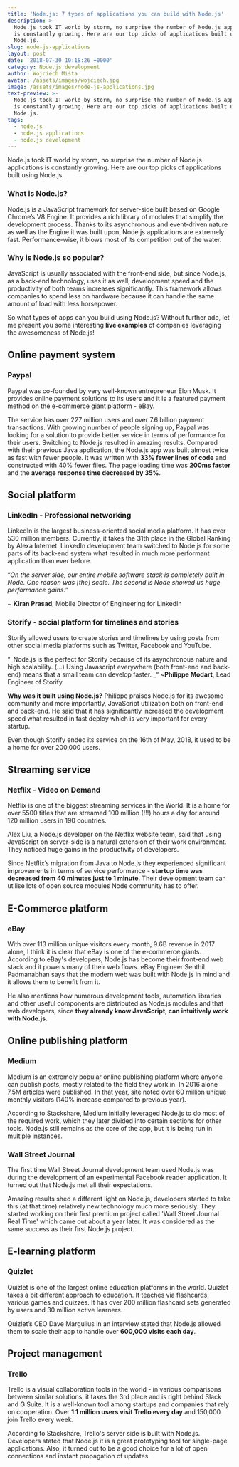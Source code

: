 ```yaml
---
title: 'Node.js: 7 types of applications you can build with Node.js'
description: >-
  Node.js took IT world by storm, no surprise the number of Node.js applications
  is constantly growing. Here are our top picks of applications built using
  Node.js. 
slug: node-js-applications
layout: post
date: '2018-07-30 10:18:26 +0000'
category: Node.js development
author: Wojciech Miśta
avatar: /assets/images/wojciech.jpg
image: /assets/images/node-js-applications.jpg
text-preview: >-
  Node.js took IT world by storm, no surprise the number of Node.js applications
  is constantly growing. Here are our top picks of applications built using
  Node.js. 
tags:
  - node.js
  - node.js applications
  - node.js development
---
```

Node.js took IT world by storm, no surprise the number of Node.js applications is constantly growing. Here are our top picks of applications built using Node.js.

### What is Node.js?

Node.js is a JavaScript framework for server-side built based on Google Chrome’s V8 Engine. It provides a rich library of modules that simplify the development process. Thanks to its asynchronous and event-driven nature as well as the Engine it was built upon, Node.js applications are extremely fast. Performance-wise, it blows most of its competition out of the water.

### Why is Node.js so popular?

JavaScript is usually associated with the front-end side, but since Node.js, as a back-end technology, uses it as well, development speed and the productivity of both teams increases significantly. This framework allows companies to spend less on hardware because it can handle the same amount of load with less horsepower.

So what types of apps can you build using Node.js? Without further ado, let me present you some interesting **live examples** of companies leveraging the awesomeness of Node.js!

## Online payment system

### Paypal

Paypal was co-founded by very well-known entrepreneur Elon Musk. It provides online payment solutions to its users and it is a featured payment method on the e-commerce giant platform - eBay.

The service has over 227 million users and over 7.6 billion payment transactions. With growing number of people signing up, Paypal was looking for a solution to provide better service in terms of performance for their users. Switching to Node.js resulted in amazing results. Compared with their previous Java application, the Node.js app was built almost twice as fast with fewer people. It was written with **33% fewer lines of code** and constructed with 40% fewer files. The page loading time was **200ms faster** and the **average response time decreased by 35%**.

## Social platform

### LinkedIn - Professional networking

LinkedIn is the largest business-oriented social media platform. It has over 530 million members. Currently, it takes the 31th place in the Global Ranking by Alexa Internet. LinkedIn development team switched to Node.js for some parts of its back-end system what resulted in much more performant application than ever before.

“_On the server side, our entire mobile software stack is completely built in Node. One reason was \[the] scale. The second is Node showed us huge performance gains._”

~ **Kiran Prasad**, Mobile Director of Engineering for LinkedIn

### Storify - social platform for timelines and stories

Storify allowed users to create stories and timelines by using posts from other social media platforms such as Twitter, Facebook and YouTube.

“_Node.js is the perfect for Storify because of its asynchronous nature and high scalability. (...) Using Javascript everywhere (both front-end and back-end) means that a small team can develop faster. _“
~**Philippe Modart**, Lead Engineer of Storify

**Why was it built using Node.js?** Philippe praises Node.js for its awesome community and more importantly, JavaScript utilization both on front-end and back-end. He said that it has significantly increased the development speed what resulted in fast deploy which is very important for every startup.

Even though Storify ended its service on the 16th of May, 2018, it used to be a home for over 200,000 users.

## Streaming service

### Netflix - Video on Demand

Netflix is one of the biggest streaming services in the World. It is a home for over 5500 titles that are streamed 100 million (!!!) hours a day for around 120 million users in 190 countries.

Alex Liu, a Node.js developer on the Netflix website team, said that using JavaScript on server-side is a natural extension of their work environment. They noticed huge gains in the productivity of developers.

Since Netflix’s migration from Java to Node.js they experienced significant improvements in terms of service performance - **startup time was decreased from 40 minutes just to 1 minute**. Their development team can utilise lots of open source modules Node community has to offer.

## E-Commerce platform

### eBay

With over 113 million unique visitors every month, 9.6B revenue in 2017 alone, I think it is clear that eBay is one of the e-commerce giants. According to eBay's developers, Node.js has become their front-end web stack and it powers many of their web flows. eBay Engineer Senthil Padmanabhan says that the modern web was built with Node.js in mind and it allows them to benefit from it. 

He also mentions how numerous development tools, automation libraries and other useful components are distributed as Node.js modules and that web developers, since **they already know JavaScript, can intuitively work with Node.js**.

## Online publishing platform

### Medium

Medium is an extremely popular online publishing platform where anyone can publish posts, mostly related to the field they work in. In 2016 alone 7.5M articles were published. In that year, site noted over 60 million unique monthly visitors (140% increase compared to previous year).

According to Stackshare, Medium initially leveraged Node.js to do most of the required work, which they later divided into certain sections for other tools. Node.js still remains as the core of the app, but it is being run in multiple instances.

### Wall Street Journal

The first time Wall Street Journal development team used Node.js was during the development of an experimental Facebook reader application. It turned out that Node.js met all their expectations.

Amazing results shed a different light on Node.js, developers started to take this (at that time) relatively new technology much more seriously. They started working on their first premium project called 'Wall Street Journal Real Time' which came out about a year later. It was considered as the same success as their first Node.js project.

## E-learning platform

### Quizlet

Quizlet is one of the largest online education platforms in the world. Quizlet takes a bit different approach to education. It teaches via flashcards, various games and quizzes. It has over 200 million flashcard sets generated by users and 30 million active learners.

Quizlet’s CEO Dave Margulius in an interview stated that Node.js allowed them to scale their app to handle over **600,000 visits each day**.

## Project management

### Trello

Trello is a visual collaboration tools in the world - in various comparisons between similar solutions, it takes the 3rd place and is right behind Slack and G Suite. It is a well-known tool among startups and companies that rely on cooperation. Over **1.1 million users visit Trello every day** and 150,000 join Trello every week.

According to Stackshare, Trello's server side is built with Node.js. Developers stated that Node.js it is a great prototyping tool for single-page applications. Also, it turned out to be a good choice for a lot of open connections and instant propagation of updates.
